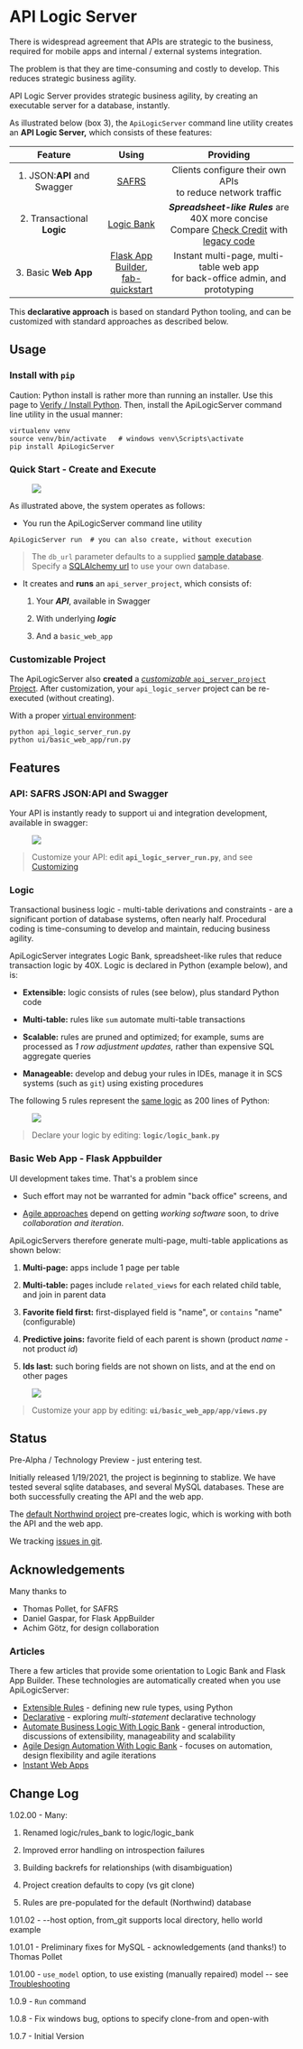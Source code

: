 # API Logic Server

There is widespread agreement that APIs are strategic
to the business, required for mobile apps and internal
/ external systems integration.

The problem is that they are time-consuming and costly to develop.
This reduces strategic business agility.

API Logic Server provides strategic business agility,
by creating an executable server for a database, instantly.

As illustrated below (box 3), the ```ApiLogicServer``` command line utility creates an **API Logic Server,** which consists of these features:


| Feature | Using   | Providing  |
| :-------------: |:-------------:| :-----:| 
| 1. JSON:**API** and Swagger     | [SAFRS](https://github.com/thomaxxl/safrs/wiki) | Clients configure their own APIs<br>to reduce network traffic |
| 2. Transactional **Logic**| [Logic Bank](https://github.com/valhuber/logicbank#readme) | ***Spreadsheet-like Rules*** are 40X more concise <br>Compare [Check Credit](https://github.com/valhuber/LogicBank/wiki/Check-Credit) with [legacy code](https://github.com/valhuber/LogicBank/wiki/by-code)  |
| 3. Basic **Web App** | [Flask App Builder](https://flask-appbuilder.readthedocs.io/en/latest/), <br>[fab-quickstart](https://github.com/valhuber/fab-quick-start/wiki) | Instant multi-page, multi-table web app<br>for back-office admin, and prototyping |
 
This **declarative approach** is based on standard Python tooling,
and can be customized with standard approaches as described below.

## Usage

### Install with ```pip```
Caution: Python install is rather more than running an installer.
Use this page to [Verify / Install Python](../../wiki/Python-Verify-and-Install).
Then, install the ApiLogicServer command line utility in the usual manner:

```
virtualenv venv
source venv/bin/activate   # windows venv\Scripts\activate
pip install ApiLogicServer
```

### Quick Start - Create and Execute

<figure><img src="images/123-run.png"></figure>

As illustrated above, the system operates as follows:
* You run the ApiLogicServer command line utility
```
ApiLogicServer run  # you can also create, without execution
```
> The ```db_url``` parameter defaults to a supplied [sample database](../../wiki/Sample-Database).
Specify a [SQLAlchemy url](https://docs.sqlalchemy.org/en/14/core/engines.html)
to use your own database.

* It creates and __runs__ an ```api_server_project```, which consists of:

    1. Your ___API___, available in Swagger
    
    2. With underlying ___logic___
    
    3. And a ```basic_web_app```


### Customizable Project
The ApiLogicServer also __created__ a [*customizable* ```api_server_project``` Project](../../wiki/ApiLogicServer-Guide).
After customization, your ```api_logic_server``` project can be re-executed (without creating).

With a proper [virtual environment](../../wiki/ApiLogicServer-Guide#environment):

```
python api_logic_server_run.py
python ui/basic_web_app/run.py
```


## Features


### API: SAFRS JSON:API and Swagger

Your API is instantly ready to support ui and integration
development, available in swagger:

<figure><img src="images/swagger.png"></figure>

> Customize your API: edit **```api_logic_server_run.py```**, and see [Customizing](../../wiki/ApiLogicServer-Guide#customizing-apilogicprojects)

### Logic

Transactional business logic - multi-table derivations and
constraints - are a significant portion of database systems,
often nearly half.  Procedural coding is time-consuming
to develop and maintain, reducing business agility.

ApiLogicServer integrates Logic Bank, spreadsheet-like rules
that reduce transaction logic by 40X.
Logic is declared in Python (example below), and is:

- **Extensible:** logic consists of rules (see below), plus standard Python code

- **Multi-table:** rules like ``sum`` automate multi-table transactions

- **Scalable:** rules are pruned and optimized; for example, sums are processed as *1 row adjustment updates,* rather than expensive SQL aggregate queries

- **Manageable:** develop and debug your rules in IDEs, manage it in SCS systems (such as `git`) using existing procedures

The following 5 rules represent the
[same logic](https://github.com/valhuber/LogicBank/wiki/by-code)
as 200 lines of Python:
<figure><img src="https://github.com/valhuber/LogicBank/raw/main/images/example.png"></figure>

> Declare your logic by editing: **```logic/logic_bank.py```**


### Basic Web App - Flask Appbuilder

UI development takes time.  That's a problem since
* Such effort may not be warranted for admin "back office" screens,
and
  
* [Agile approaches](https://agilemanifesto.org) depend on getting _working
software_ soon, to drive _collaboration and iteration_.

ApiLogicServers therefore generate multi-page, multi-table
applications as shown below:

1. **Multi-page:** apps include 1 page per table

2. **Multi-table:** pages include ``related_views`` for each related child table, and join in parent data

3. **Favorite field first:** first-displayed field is "name", or `contains` "name" (configurable)

4. **Predictive joins:** favorite field of each parent is shown (product *name* - not product *id*)

5. **Ids last:** such boring fields are not shown on lists, and at the end on other pages

<figure><img src="https://raw.githubusercontent.com/valhuber/fab-quick-start/master/images/generated-page.png"></figure>

> Customize your app by editing: **```ui/basic_web_app/app/views.py```**

## Status
Pre-Alpha / Technology Preview - just entering test.

Initially released 1/19/2021, the project is beginning to stablize.  We have tested several sqlite databases, and several MySQL databases.  These are both successfully creating the API and the web app.

The [default Northwind project](../../wiki/Sample-Database) pre-creates logic, which is working with both the API and the web app.

We tracking [issues in git](https://github.com/valhuber/ApiLogicServer/issues).

## Acknowledgements

Many thanks to

- Thomas Pollet, for SAFRS
- Daniel Gaspar, for Flask AppBuilder
- Achim Götz, for design collaboration



### Articles
There a few articles that provide some orientation to Logic Bank and Flask App Builder.
These technologies are automatically created when you use ApiLogicServer:
* [Extensible Rules](https://dzone.com/articles/logic-bank-now-extensible-drive-95-automation-even) - defining new rule types, using Python
* [Declarative](https://dzone.com/articles/agile-design-automation-how-are-rules-different-fr) - exploring _multi-statement_ declarative technology
* [Automate Business Logic With Logic Bank](https://dzone.com/articles/automate-business-logic-with-logic-bank) - general introduction, discussions of extensibility, manageability and scalability
* [Agile Design Automation With Logic Bank](https://dzone.com/articles/logical-data-indendence) - focuses on automation, design flexibility and agile iterations
* [Instant Web Apps](https://dzone.com/articles/instant-db-web-apps) 

## Change Log

1.02.00 - Many:

1. Renamed logic/rules_bank to logic/logic_bank

1. Improved error handling on introspection failures

1. Building backrefs for relationships (with disambiguation)

1. Project creation defaults to copy (vs git clone)

1. Rules are pre-populated for the default (Northwind) database

1.01.02 - --host option, from_git supports local directory, hello world example

1.01.01 - Preliminary fixes for MySQL - acknowledgements (and thanks!) to Thomas Pollet

1.01.00 - ``use_model`` option, to use existing (manually repaired) model --
see [Troubleshooting](../../wiki/Troubleshooting)

1.0.9   - ``Run`` command

1.0.8   - Fix windows bug, options to specify clone-from and open-with

1.0.7   - Initial Version
